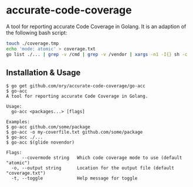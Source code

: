 # accurate-code-coverage

A tool for reporting accurate Code Coverage in Golang. It is an adaption of the following bash script:

```bash
touch ./coverage.tmp
echo 'mode: atomic' > coverage.txt
go list ./... | grep -v /cmd | grep -v /vendor | xargs -n1 -I{} sh -c 'go test -race -covermode=atomic -coverprofile=coverage.tmp -coverpkg $(go list ./... | grep -v /vendor | tr "\n" ",") {} && tail -n +2 coverage.tmp >> coverage.txt || exit 255' && rm coverage.tmp
```

## Installation & Usage

```
$ go get github.com/ory/accurate-code-coverage/go-acc
$ go-acc
A tool for reporting accurate Code Coverage in Golang.

Usage:
  go-acc <packages...> [flags]

Examples:
$ go-acc github.com/some/package
$ go-acc -o my-coverfile.txt github.com/some/package
$ go-acc ./...
$ go-acc $(glide novendor)

Flags:
      --covermode string   Which code coverage mode to use (default "atomic")
  -o, --output string      Location for the output file (default "coverage.txt")
  -t, --toggle             Help message for toggle

```
